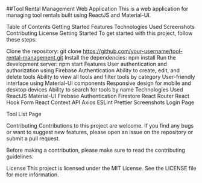 ##Tool Rental Management Web Application
This is a web application for managing tool rentals built using ReactJS and Material-UI.

Table of Contents
Getting Started
Features
Technologies Used
Screenshots
Contributing
License
Getting Started
To get started with this project, follow these steps:

Clone the repository: git clone https://github.com/your-username/tool-rental-management.git
Install the dependencies: npm install
Run the development server: npm start
Features
User authentication and authorization using Firebase Authentication
Ability to create, edit, and delete tools
Ability to view all tools and filter tools by category
User-friendly interface using Material-UI components
Responsive design for mobile and desktop devices
Ability to search for tools by name
Technologies Used
ReactJS
Material-UI
Firebase Authentication
Firestore
React Router
React Hook Form
React Context API
Axios
ESLint
Prettier
Screenshots
Login Page

Tool List Page

Contributing
Contributions to this project are welcome. If you find any bugs or want to suggest new features, please open an issue on the repository or submit a pull request.

Before making a contribution, please make sure to read the contributing guidelines.

License
This project is licensed under the MIT License. See the LICENSE file for more information.
